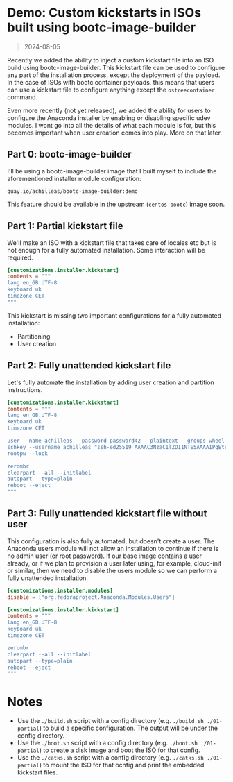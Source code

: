 # Demo: Custom kickstarts in ISOs built using bootc-image-builder

> 2024-08-05

Recently we added the ability to inject a custom kickstart file into an ISO build using bootc-image-builder.  This kickstart file can be used to configure any part of the installation process, except the deployment of the payload.  In the case of ISOs with bootc container payloads, this means that users can use a kickstart file to configure anything except the `ostreecontainer` command.

Even more recently (not yet released), we added the ability for users to configure the Anaconda installer by enabling or disabling specific udev modules.  I wont go into all the details of what each module is for, but this becomes important when user creation comes into play.  More on that later.

## Part 0: bootc-image-builder

I'll be using a bootc-image-builder image that I built myself to include the aforementioned installer module configuration:
```
quay.io/achilleas/bootc-image-builder:demo
```

This feature should be available in the upstream (`centos-bootc`) image soon.

## Part 1: Partial kickstart file

We'll make an ISO with a kickstart file that takes care of locales etc but is not enough for a fully automated installation.  Some interaction will be required.


```toml
[customizations.installer.kickstart]
contents = """
lang en_GB.UTF-8
keyboard uk
timezone CET
"""
```

This kickstart is missing two important configurations for a fully automated installation:
- Partitioning
- User creation

## Part 2: Fully unattended kickstart file

Let's fully automate the installation by adding user creation and partition instructions.

```toml
[customizations.installer.kickstart]
contents = """
lang en_GB.UTF-8
keyboard uk
timezone CET

user --name achilleas --password password42 --plaintext --groups wheel
sshkey --username achilleas "ssh-ed25519 AAAAC3NzaC1lZDI1NTE5AAAAIPqEtsCdSozq0DT8sOazpizsBP65Ni6SMqrQA85Wnfs1 achilleas"
rootpw --lock

zerombr
clearpart --all --initlabel
autopart --type=plain
reboot --eject
"""
```

## Part 3: Fully unattended kickstart file without user

This configuration is also fully automated, but doesn't create a user.  The Anaconda users module will not allow an installation to continue if there is no admin user (or root password).  If our base image contains a user already, or if we plan to provision a user later using, for example, cloud-init or similar, then we need to disable the users module so we can perform a fully unattended installation.

```toml
[customizations.installer.modules]
disable = ["org.fedoraproject.Anaconda.Modules.Users"]

[customizations.installer.kickstart]
contents = """
lang en_GB.UTF-8
keyboard uk
timezone CET

zerombr
clearpart --all --initlabel
autopart --type=plain
reboot --eject
"""
```

# Notes

- Use the `./build.sh` script with a config directory (e.g. `./build.sh ./01-partial`) to build a specific configuration.  The output will be under the config directory.
- Use the `./boot.sh` script with a config directory (e.g. `./boot.sh ./01-partial`) to create a disk image and boot the ISO for that config.
- Use the `./catks.sh` script with a config directory (e.g. `./catks.sh ./01-partial`) to mount the ISO for that ocnfig and print the embedded kickstart files.
